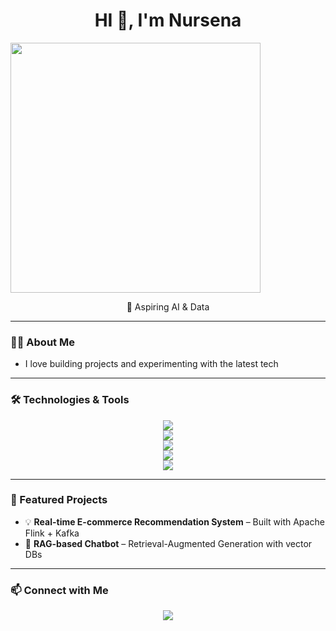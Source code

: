 <h1 align="center">HI 👋, I'm Nursena</h1>


<img src="https://media.giphy.com/media/mCRJDo24UvJMA/giphy.gif" width="400"/>

<p align="center">
  🚀 Aspiring AI & Data 
</p>

---

### 👨‍💻 About Me
-  I love building projects and experimenting with the latest tech

---

### 🛠️ Technologies & Tools

<p align="center">
  <img src="https://skillicons.dev/icons?i=python,java,flask,django" />
  <br/>
  <img src="https://skillicons.dev/icons?i=git,github,docker,kubernetes,linux,bash" />
  <br/>
  <img src="https://skillicons.dev/icons?i=aws,gcp,azure" />
  <br/>
  <img src="https://skillicons.dev/icons?i=mysql,postgresql,mongodb" />
  <br/>
  <img src="https://skillicons.dev/icons?i=pytorch,tensorflow,opencv,fastapi" />
  <br/>
</p>

---

### 📌 Featured Projects

- 💡 **Real-time E-commerce Recommendation System** – Built with Apache Flink + Kafka
- 🤖 **RAG-based Chatbot** – Retrieval-Augmented Generation with vector DBs
---

### 📫 Connect with Me

<p align="center">
  <a href="[https://www.linkedin.com/in/nursena-bayk%C4%B1r><img src="https://skillicons.dev/icons?i=linkedin" /></a>
  <a href="mailto:nursenabaykir@gmail.com"><img src="https://img.shields.io/badge/email-D14836?style=for-the-badge&logo=gmail&logoColor=white"/></a>
</p>
